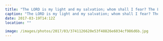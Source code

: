 ```yaml
---
title: "The LORD is my light and my salvation; whom shall I fear? The LORD is the stronghold of my life; of whom shall I be afraid? - Psalm 27:1"
caption: "The LORD is my light and my salvation; whom shall I fear? The LORD is the stronghold of my life; of whom shall I be afraid? - Psalm 27:1"
date: 2017-03-19T14:12Z
location: ""

image: /images/photos/2017/03/3741126620e53f48826e6034cf986d6b.jpg
---
```

